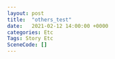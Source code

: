 ```yaml
---
layout: post
title:  "others_test"
date:   2021-02-12 14:00:00 +0000
categories: Etc
Tags: Story Etc
SceneCode: []
---
```

